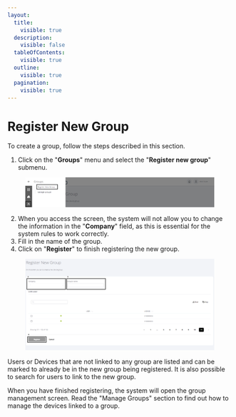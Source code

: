```yaml
---
layout:
  title:
    visible: true
  description:
    visible: false
  tableOfContents:
    visible: true
  outline:
    visible: true
  pagination:
    visible: true
---
```


# Register New Group

To create a group, follow the steps described in this section.

1. Click on the "**Groups**" menu and select the "**Register new group**" submenu.

<figure><img src="../../../.gitbook/assets/Captura de tela 2024-02-14 152856.png" alt=""><figcaption></figcaption></figure>

2. When you access the screen, the system will not allow you to change the information in the "**Company**" field, as this is essential for the system rules to work correctly.
3. Fill in the name of the group.
4. Click on "**Register**" to finish registering the new group.

<figure><img src="../../../.gitbook/assets/Captura de tela 2024-06-12 160517.png" alt=""><figcaption></figcaption></figure>

Users or Devices that are not linked to any group are listed and can be marked to already be in the new group being registered. It is also possible to search for users to link to the new group.

When you have finished registering, the system will open the group management screen. Read the "Manage Groups" section to find out how to manage the devices linked to a group.
